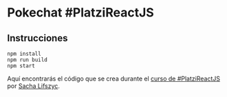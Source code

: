# Pokechat #PlatziReactJS 

## Instrucciones

```
npm install
npm run build
npm start
```

Aquí encontrarás el código que se crea durante el [curso de #PlatziReactJS](https://platzi.com/clases/react-js/) por [Sacha Lifszyc](http://twitter.com/slifszyc).
